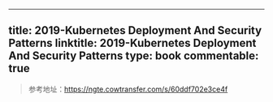 
---
title: 2019-Kubernetes Deployment And Security Patterns
linktitle: 2019-Kubernetes Deployment And Security Patterns
type: book
commentable: true
---

> 参考地址：https://ngte.cowtransfer.com/s/60ddf702e3ce4f

    